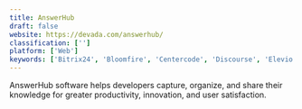```yaml
---
title: AnswerHub
draft: false 
website: https://devada.com/answerhub/
classification: ['']
platform: ['Web']
keywords: ['Bitrix24', 'Bloomfire', 'Centercode', 'Discourse', 'Elevio', 'Elium', 'Flock', 'Happeo', 'IdeaScale', 'Jive', 'Jostle', 'NiceJob', 'Salesforce Service Cloud', 'Unily', 'Vanilla Forums', 'VeryConnect', 'Wild Apricot', 'Zoho Connect', 'inSided']
---
```

AnswerHub software helps developers capture, organize, and share their knowledge for greater productivity, innovation, and user satisfaction.